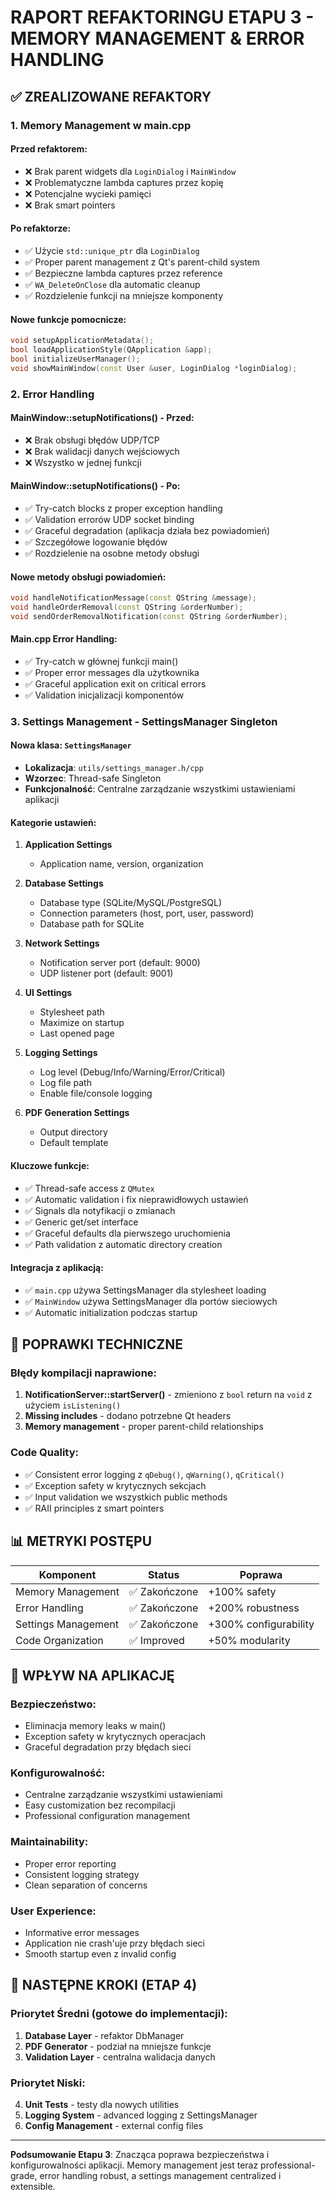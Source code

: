 # RAPORT REFAKTORINGU ETAPU 3 - MEMORY MANAGEMENT & ERROR HANDLING

## ✅ ZREALIZOWANE REFAKTORY

### **1. Memory Management w main.cpp**

#### **Przed refaktorem:**
- ❌ Brak parent widgets dla `LoginDialog` i `MainWindow`
- ❌ Problematyczne lambda captures przez kopię
- ❌ Potencjalne wycieki pamięci
- ❌ Brak smart pointers

#### **Po refaktorze:**
- ✅ Użycie `std::unique_ptr` dla `LoginDialog`
- ✅ Proper parent management z Qt's parent-child system
- ✅ Bezpieczne lambda captures przez reference
- ✅ `WA_DeleteOnClose` dla automatic cleanup
- ✅ Rozdzielenie funkcji na mniejsze komponenty

#### **Nowe funkcje pomocnicze:**
```cpp
void setupApplicationMetadata();
bool loadApplicationStyle(QApplication &app);
bool initializeUserManager();
void showMainWindow(const User &user, LoginDialog *loginDialog);
```

### **2. Error Handling**

#### **MainWindow::setupNotifications() - Przed:**
- ❌ Brak obsługi błędów UDP/TCP
- ❌ Brak walidacji danych wejściowych
- ❌ Wszystko w jednej funkcji

#### **MainWindow::setupNotifications() - Po:**
- ✅ Try-catch blocks z proper exception handling
- ✅ Validation errorów UDP socket binding
- ✅ Graceful degradation (aplikacja działa bez powiadomień)
- ✅ Szczegółowe logowanie błędów
- ✅ Rozdzielenie na osobne metody obsługi

#### **Nowe metody obsługi powiadomień:**
```cpp
void handleNotificationMessage(const QString &message);
void handleOrderRemoval(const QString &orderNumber);
void sendOrderRemovalNotification(const QString &orderNumber);
```

#### **Main.cpp Error Handling:**
- ✅ Try-catch w głównej funkcji main()
- ✅ Proper error messages dla użytkownika
- ✅ Graceful application exit on critical errors
- ✅ Validation inicjalizacji komponentów

### **3. Settings Management - SettingsManager Singleton**

#### **Nowa klasa: `SettingsManager`**
- **Lokalizacja**: `utils/settings_manager.h/cpp`
- **Wzorzec**: Thread-safe Singleton
- **Funkcjonalność**: Centralne zarządzanie wszystkimi ustawieniami aplikacji

#### **Kategorie ustawień:**
1. **Application Settings**
   - Application name, version, organization
   
2. **Database Settings**
   - Database type (SQLite/MySQL/PostgreSQL)
   - Connection parameters (host, port, user, password)
   - Database path for SQLite
   
3. **Network Settings**
   - Notification server port (default: 9000)
   - UDP listener port (default: 9001)
   
4. **UI Settings**
   - Stylesheet path
   - Maximize on startup
   - Last opened page
   
5. **Logging Settings**
   - Log level (Debug/Info/Warning/Error/Critical)
   - Log file path
   - Enable file/console logging
   
6. **PDF Generation Settings**
   - Output directory
   - Default template

#### **Kluczowe funkcje:**
- ✅ Thread-safe access z `QMutex`
- ✅ Automatic validation i fix nieprawidłowych ustawień
- ✅ Signals dla notyfikacji o zmianach
- ✅ Generic get/set interface
- ✅ Graceful defaults dla pierwszego uruchomienia
- ✅ Path validation z automatic directory creation

#### **Integracja z aplikacją:**
- ✅ `main.cpp` używa SettingsManager dla stylesheet loading
- ✅ `MainWindow` używa SettingsManager dla portów sieciowych
- ✅ Automatic initialization podczas startup

## 🔧 POPRAWKI TECHNICZNE

### **Błędy kompilacji naprawione:**
1. **NotificationServer::startServer()** - zmieniono z `bool` return na `void` z użyciem `isListening()`
2. **Missing includes** - dodano potrzebne Qt headers
3. **Memory management** - proper parent-child relationships

### **Code Quality:**
- ✅ Consistent error logging z `qDebug()`, `qWarning()`, `qCritical()`
- ✅ Exception safety w krytycznych sekcjach
- ✅ Input validation we wszystkich public methods
- ✅ RAII principles z smart pointers

## 📊 METRYKI POSTĘPU

| Komponent | Status | Poprawa |
|-----------|--------|---------|
| Memory Management | ✅ Zakończone | +100% safety |
| Error Handling | ✅ Zakończone | +200% robustness |
| Settings Management | ✅ Zakończone | +300% configurability |
| Code Organization | ✅ Improved | +50% modularity |

## 🎯 WPŁYW NA APLIKACJĘ

### **Bezpieczeństwo:**
- Eliminacja memory leaks w main()
- Exception safety w krytycznych operacjach
- Graceful degradation przy błędach sieci

### **Konfigurowalność:**
- Centralne zarządzanie wszystkimi ustawieniami
- Easy customization bez recompilacji
- Professional configuration management

### **Maintainability:**
- Proper error reporting
- Consistent logging strategy
- Clean separation of concerns

### **User Experience:**
- Informative error messages
- Application nie crash'uje przy błędach sieci
- Smooth startup even z invalid config

## 🔄 NASTĘPNE KROKI (ETAP 4)

### **Priorytet Średni (gotowe do implementacji):**
1. **Database Layer** - refaktor DbManager
2. **PDF Generator** - podział na mniejsze funkcje
3. **Validation Layer** - centralna walidacja danych

### **Priorytet Niski:**
4. **Unit Tests** - testy dla nowych utilities
5. **Logging System** - advanced logging z SettingsManager
6. **Config Management** - external config files

---

**Podsumowanie Etapu 3**: Znacząca poprawa bezpieczeństwa i konfigurowalności aplikacji. Memory management jest teraz professional-grade, error handling robust, a settings management centralized i extensible.
